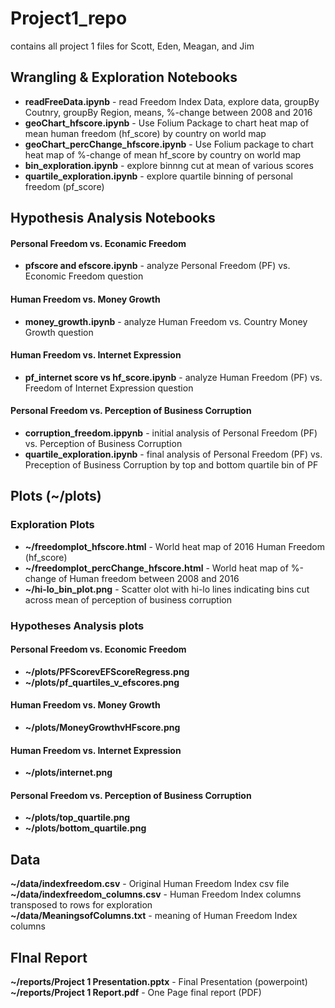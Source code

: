 # Project1_repo
contains all project 1 files for Scott, Eden, Meagan, and Jim

## Wrangling & Exploration Notebooks
* __readFreeData.ipynb__        - read Freedom Index Data, explore data, groupBy Coutnry, groupBy Region, means, %-change between 2008 and 2016
* __geoChart_hfscore.ipynb__        - Use Folium Package to chart heat map of mean human freedom (hf_score) by country on world map
* __geoChart_percChange_hfscore.ipynb__   - Use Folium package to chart heat map of %-change of mean hf_score by country on world map
* __bin_exploration.ipynb__              - explore binnng cut at mean of various scores
* __quartile_exploration.ipynb__          - explore quartile binning of personal freedom (pf_score)

## Hypothesis Analysis Notebooks
#### Personal Freedom vs. Econamic Freedom
* __pfscore and efscore.ipynb__  - analyze  Personal Freedom (PF) vs. Economic Freedom question
#### Human Freedom vs. Money Growth
* __money_growth.ipynb__    - analyze Human Freedom vs. Country Money Growth question
#### Human Freedom vs. Internet Expression 
* __pf_internet score vs hf_score.ipynb__   - analyze Human Freedom (PF) vs. Freedom of Internet Expression question
#### Personal Freedom vs. Perception of Business Corruption
* __corruption_freedom.ippynb__  - initial analysis of Personal Freedom (PF) vs. Perception of Business Corruption
* __quartile_exploration.ipynb__ - final analysis of Personal Freedom (PF) vs. Preception of Business Corruption by top and bottom quartile bin of PF

## Plots (~/plots)
### Exploration Plots
* __~/freedomplot_hfscore.html__  - World heat map of 2016 Human Freedom (hf_score)
* __~/freedomplot_percChange_hfscore.html__ - World heat map of %-change of Human freedom between 2008 and 2016
* __~/hi-lo_bin_plot.png__  - Scatter olot with hi-lo lines indicating bins cut across mean of perception of business corruption

### Hypotheses Analysis plots
#### Personal Freedom vs. Economic Freedom
* __~/plots/PFScorevEFScoreRegress.png__
* __~/plots/pf_quartiles_v_efscores.png__
#### Human Freedom vs. Money Growth
* __~/plots/MoneyGrowthvHFscore.png__
#### Human Freedom vs. Internet Expression 
* __~/plots/internet.png__
#### Personal Freedom vs. Perception of Business Corruption
* __~/plots/top_quartile.png__
* __~/plots/bottom_quartile.png__

## Data
__~/data/indexfreedom.csv__ - Original Human Freedom Index csv file  
__~/data/indexfreedom_columns.csv__   - Human Freedom Index columns transposed to rows for exploration  
__~/data/MeaningsofColumns.txt__   - meaning of Human Freedom Index columns  

## FInal Report 
__~/reports/Project 1 Presentation.pptx__   - Final Presentation (powerpoint)  
__~/reports/Project 1 Report.pdf__    - One Page final report (PDF)  
